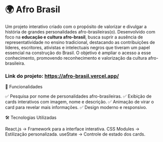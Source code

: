 # 🌍 Afro Brasil  

Um projeto interativo criado com o propósito de valorizar e divulgar a história de grandes personalidades afro-brasileiras(o). 
Desenvolvido com foco na **educação e cultura afro-brasil**, busca suprir a ausência de representatividade no ensino tradicional, destacando as contribuições de líderes, escritores, ativistas e intelectuais negros que tiveram um papel essencial na construção do Brasil.
 O objetivo é ampliar o acesso a esse conhecimento, promovendo reconhecimento e valorização da cultura afro-brasileira.

### Link do projeto: https://afro-brasil.vercel.app/

 

📌 Funcionalidades

✅ Pesquisa por nome de personalidades afro-brasileiras.
✅ Exibição de cards interativos com imagem, nome e descrição.
✅ Animação de virar o card para revelar mais informações.
✅ Design moderno e responsivo.

🛠️ Tecnologias Utilizadas

React.js → Framework para a interface interativa.
CSS Modules → Estilização personalizada.
useState → Controle de estado dos cards.

